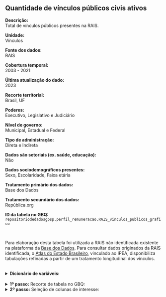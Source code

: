 
## Quantidade de vínculos públicos civis ativos


<b> Descrição: </b>
<br>
Total de vínculos públicos presentes na RAIS. 

<b>Unidade: </b>
<br>
Vínculos

<b>Fonte dos dados: </b>
<br>
RAIS  

<b>Cobertura temporal: </b>
<br>
2003 - 2021

<b>Última atualização do dado: </b>
<br>
2023

<b>Recorte territorial: </b>
<br>
Brasil, UF

<b>Poderes: </b>
<br>
Executivo, Legislativo e Judiciário

<b> Nível de governo: </b>
<br>
Municipal, Estadual e Federal

<b> Tipo de administração: </b>
<br>
Direta e Indireta

<b>Dados são setoriais (ex. saúde, educação):</b>
<br>
Não

<b>Dados sociodemográficos presentes: </b>
<br>
Sexo, Escolaridade, Faixa etária

<b>Tratamento primário dos dados: </b>
<br>
Base dos Dados

<b>Tratamento secundário dos dados:</b>
<br>
República.org 

<b>ID da tabela no GBQ:</b>
<br>
`repositoriodedadosgpsp.perfil_remuneracao.RAIS_vinculos_publicos_grafico`




<br>

Para elaboração desta tabela foi utilizada a RAIS não identificada existente na plataforma da [Base dos Dados](https://basedosdados.org/dataset/3e7c4d58-96ba-448e-b053-d385a829ef00?table=c3a5121e-f00d-41ff-b46f-bd26be8d4af3). Para consultar dados originados da RAIS identificada, o [Atlas do Estado Brasileiro](https://www.ipea.gov.br/atlasestado/), vinculado ao IPEA, disponibiliza tabulações refinadas a partir de um tratamento longitudinal dos vínculos. 

<br>


<details>
  <summary><b> Dicionário de variáveis:</b></summary>

| Variável | Tipo | Descrição | Categorias | 
| --- | --- | --- | --- |
| `ano` | Inteiro | Ano de referência da observação| | 
| `sexo` | String | Gênero autodeclarado ou não| Feminino; Masculino | 
| `poderes` | String | Poder abrangente ao nível de esfera referente a observação| Executivo; Legislativo; Judiciário; Outros | 
| `grau_intrucao` | String | Ano de referência da observação| Até Fundamental; Até Ensino Médio; Até Ensino Superior Completo; Até Pós Graduação  | 
| `esfera` | String | Nível da esfera do governo referente da observação| Federal; Estadual; Municipal; Outros | 
| `sigla_uf` | String | Sigla da Unidade da Federação referente aquela observação.| *Ver opções em [nota técnica de siglas](https://republica-em-dados.orioro.design/metodologia)* | 
| `tipo_vinculo` | String | Regime jurídico da observação| Estatutário; CLT; Estatuário não efetivo; Diretor; Temporário; Aprendiz contratado; Avulso; CLT/Rural; ontratado/prazo determinado; Contratado/tempo determinado | 
| `quantidade_vinculos` | Inteiro | Número total de vinculos observados| | 



</details>
<br>

<details>
  <summary><b> 1º passo:</b> Recorte de tabela no GBQ: </summary>

<br>

 Consulta ao GBQ da Base dos Dados:

<br>

``` sql

 SELECT 

  ano, 
  sigla_uf,

  CASE 
    WHEN natureza_juridica IN ('1015','1023', '1031') THEN 'Executivo'
    WHEN natureza_juridica IN ('1040','1058', '1066') THEN 'Legislativo'
    WHEN natureza_juridica IN ('1074','1082') THEN 'Judiciário'
    ELSE 'Outros' 
  END AS poderes,

  
  CASE 
    WHEN natureza_juridica IN ('1015','1040', '1074', '1104','1139', '1163', '1252', '1287', '1317', '1341') THEN 'Federal'
    WHEN natureza_juridica IN ('1023','1058', '1082', '1112', '1147', '1171', '1236','1260',  '1295', '1325') THEN 'Estadual'
    WHEN natureza_juridica IN ('1031','1066', '1120', '1155', '1180', '1244', '1279', '1309', '1333') THEN 'Municipal'
    ELSE 'Outros' 
  END AS esfera,

  CASE 
    WHEN natureza_juridica IN ( '1015','1040','1074','1023','1058','1082','1031','1066','1317','1325','1333') THEN 'Adm Direta'
    WHEN natureza_juridica IN ('1104','1139','1163','1252','1112','1147','1171','1236','1260','1120','1155','1180','1244','1279','1287','1295','1309') THEN 'Indireta'
    WHEN natureza_juridica IN ('2013', '2038') THEN 'Empresa Pública'
    ELSE 'Outros' 
  END AS tipologia,

  CASE 
    WHEN sexo = '1' THEN 'Masculino'
    WHEN sexo = '2' THEN 'Feminino'
    ELSE 'Não identificado'
  END AS sexo,

  CASE 
    WHEN raca_cor = '1' THEN 'Indígena'
    WHEN raca_cor = '2' THEN 'Branca'
    WHEN raca_cor = '4' THEN 'Preta'
    WHEN raca_cor = '6' THEN 'Amarela'
    WHEN raca_cor = '8' THEN 'Não Identificado'
    ELSE 'Ignorado' 
  END AS raca,

  CASE 

    WHEN ano >= 2006 THEN (CASE 

      WHEN grau_instrucao_apos_2005 = '1' THEN 'Analfabeto'
      WHEN grau_instrucao_apos_2005 = '2' THEN  'Até 5.a inc'
      WHEN grau_instrucao_apos_2005 = '3' THEN  '5.a completo '
      WHEN grau_instrucao_apos_2005 = '4' THEN  '6.a ao 9.a fund'
      WHEN grau_instrucao_apos_2005 = '5' THEN  'Fund completo'
      WHEN grau_instrucao_apos_2005 = '6' THEN  'Médio incompleto'
      WHEN grau_instrucao_apos_2005 = '7' THEN  'Médio completo'
      WHEN grau_instrucao_apos_2005 = '8' THEN  'Sup. incompleto'
      WHEN grau_instrucao_apos_2005 = '9' THEN  'Sup. completo'
      WHEN grau_instrucao_apos_2005 = '10' THEN  'Mestrado'
      WHEN grau_instrucao_apos_2005 = '11' THEN  'Doutorado'
      ELSE 'Ignorado'

    END )



    WHEN ano < 2006 THEN ( CASE 

    WHEN grau_instrucao_1985_2005 = '1' THEN 'Analfabeto'
    WHEN grau_instrucao_1985_2005 = '2' THEN  'Até 5.a inc'
    WHEN grau_instrucao_1985_2005 = '3' THEN  '5.a completo '
    WHEN grau_instrucao_1985_2005 = '4' THEN  '6.a ao 9.a fund'
    WHEN grau_instrucao_1985_2005 = '5' THEN  'Fund completo'
    WHEN grau_instrucao_1985_2005 = '6' THEN  'Médio incompleto'
    WHEN grau_instrucao_1985_2005 = '7' THEN  'Médio completo'
    WHEN grau_instrucao_1985_2005 = '8' THEN  'Sup. incompleto'
    WHEN grau_instrucao_1985_2005 = '9' THEN  'Sup. completo'
    WHEN grau_instrucao_1985_2005 = '10' THEN  'Mestrado'
    WHEN grau_instrucao_1985_2005 = '11' THEN  'Doutorado'
    ELSE 'Ignorado'

  END)

  END AS grau_instrucao,

  CASE
    WHEN faixa_etaria = '1'  THEN '10 a 14 anos'
    WHEN faixa_etaria = '2'  THEN '15 a 17 anos'
    WHEN faixa_etaria = '3'  THEN '18 a 24 anos'
    WHEN faixa_etaria = '4'  THEN '25 a 29 anos'
    WHEN faixa_etaria = '5'  THEN '30 a 39 anos'
    WHEN faixa_etaria = '6'  THEN '40 a 49 anos'
    WHEN faixa_etaria = '7'  THEN '50 a 64 anos'
    WHEN faixa_etaria = '8'  THEN '65 anos ou mais'
  END AS faixa_etaria,

  CASE
    WHEN indicador_portador_deficiencia = 0  THEN 'Não'
    WHEN indicador_portador_deficiencia = 1  THEN 'Sim'
    ELSE "Ignorado"
  END AS  indicador_portador_deficiencia,


  AVG(tempo_emprego) AS media_tempo_emprego,


  CASE
    WHEN quantidade_horas_contratadas >= 40   THEN '40 horas ou mais'
    WHEN quantidade_horas_contratadas = 30  THEN '30 horas'
    WHEN quantidade_horas_contratadas = 20 THEN '20 horas'
    ELSE "Ignorado"
  END AS  carga_horaria,


CASE 
    WHEN tipo_vinculo = '10' THEN 'CLT'
    WHEN tipo_vinculo = '15' THEN 'CLT'
    WHEN tipo_vinculo = '20' THEN 'CLT/Rural'
    WHEN tipo_vinculo = '25' THEN 'CLT/Rural'
    WHEN tipo_vinculo = '30' THEN 'Estatutário'
    WHEN tipo_vinculo = '31' THEN 'Estatutário'
    WHEN tipo_vinculo = '35' THEN 'Estatutário não efetivo'
    WHEN tipo_vinculo = '40' THEN 'Avulso'
    WHEN tipo_vinculo = '50' THEN 'Temporário'
    WHEN tipo_vinculo = '55' THEN 'Aprendiz contratado'
    WHEN tipo_vinculo = '60' THEN 'CLT'
    WHEN tipo_vinculo = '65' THEN 'CLT'
    WHEN tipo_vinculo = '70' THEN 'CLT'
    WHEN tipo_vinculo = '75' THEN 'CLT'
    WHEN tipo_vinculo = '80' THEN 'Diretor'
    WHEN tipo_vinculo = '90' THEN 'Contratado/prazo determinado'
    WHEN tipo_vinculo = '95' THEN 'Contratado/tempo determinado'
    WHEN tipo_vinculo = '96' THEN 'Contratado/tempo determinado'
    WHEN tipo_vinculo = '97' THEN 'Contratado/tempo determinado'
    ELSE 'Ignorado' 
  END AS tipo_vinculo,

  COUNT(*) AS quantidade_vinculos

FROM `basedosdados.br_me_rais.microdados_vinculos`
WHERE (natureza_juridica LIKE "1%" 
OR natureza_juridica IN ('2011', '2038'))
AND natureza_juridica != '1228'
AND cbo_2002 NOT LIKE "0%" 
AND vinculo_ativo_3112 = 1

GROUP BY 

  ano, 
  sigla_uf,
  poderes,
  esfera,
  tipologia, 
  sexo, 
  raca, 
  indicador_portador_deficiencia,
  faixa_etaria,
  grau_instrucao_apos_2005,
  grau_instrucao_1985_2005,
  grau_instrucao,
  tempo_emprego, 
  carga_horaria,
  tipo_vinculo

```
</details>

<details>
  <summary><b> 2º passo:</b> Seleção de colunas de interesse:</summary>


``` sql
SELECT ano, sexo, poderes, 

 CASE 
    WHEN grau_instrucao in ('Analfabeto','Até 5.a inc', '5.a completo ','6.a ao 9.a fund','Fund completo','Médio incompleto') THEN 'Até Fundamental '
    WHEN grau_instrucao in ('Médio completo','Sup. incompleto') THEN 'Até Ensino Médio'
    WHEN grau_instrucao in ('Sup. completo') THEN 'Até Ensino Superior Completo'
    WHEN grau_instrucao in ('Mestrado','Doutorado') THEN 'Até Pós Graduação'
    ELSE 'Ignorado' 

  END AS grau_instrucao,

esfera, 

Case 
  WHEN faixa_etaria in ('18 a 24 anos','25 a 29 anos') then 'Entre 18 e 29 anos'
  WHEN faixa_etaria in ('30 a 39 anos','40 a 49 anos') then 'Entre 30 e 49 anos'
  WHEN faixa_etaria in ('50 a 64 anos') then 'Entre 50 e 65 anos'
  WHEN faixa_etaria in ('65 anos ou mais') then 'Acima de 65 anos'
  ELSE 'Ignorado' end as faixa_etaria, sigla_uf,carga_horaria,tipo_vinculo, sum(quantidade_vinculos) as quantidade_vinculos

FROM `repositoriodedadosgpsp.Datalake.Republica_vinculos_publicos` 

group by  ano, sexo,poderes, grau_instrucao,esfera,faixa_etaria, sigla_uf,carga_horaria,tipo_vinculo

```


